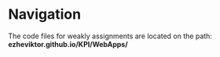 # Navigation
The code files for weakly assignments are located on the path: 
<b>ezheviktor.github.io/KPI/WebApps/</b>
